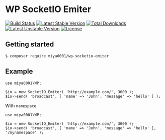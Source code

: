 # WP SocketIO Emiter

[![Build Status](https://travis-ci.org/miya0001/wp-socketio-emiter.svg?branch=master)](https://travis-ci.org/miya0001/wp-socketio-emiter) [![Latest Stable Version](https://poser.pugx.org/miya0001/wp-socketio-emiter/v/stable.svg)](https://packagist.org/packages/miya0001/wp-socketio-emiter) [![Total Downloads](https://poser.pugx.org/miya0001/wp-socketio-emiter/downloads.svg)](https://packagist.org/packages/miya0001/wp-socketio-emiter) [![Latest Unstable Version](https://poser.pugx.org/miya0001/wp-socketio-emiter/v/unstable.svg)](https://packagist.org/packages/miya0001/wp-socketio-emiter) [![License](https://poser.pugx.org/miya0001/wp-socketio-emiter/license.svg)](https://packagist.org/packages/miya0001/wp-socketio-emiter)

## Getting started

```
$ composer require miya0001/wp-socketio-emiter
```

## Example

```
use miya0001\WP;

$io = new SocketIO_Emiter( 'http://example.com/', 3000 );
$io->send( 'broadcast', [ 'name' => 'John', 'message' => 'hello' ] );
```

With `namespace`

```
use miya0001\WP;

$io = new SocketIO_Emiter( 'http://example.com/', 3000 );
$io->send( 'broadcast', [ 'name' => 'John', 'message' => 'hello' ], '/mynamespace' );
```
